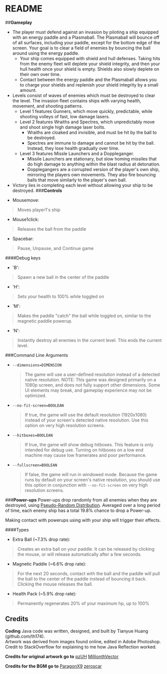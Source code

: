 README
=================================
##**Gameplay**
* The player must defend against an invasion by piloting a ship equipped with an energy paddle and a Plasmaball. The Plasmaball will bounce off of all surfaces, including your paddle, except for the bottom edge of the screen. Your goal is to clear a field of enemies by bouncing the ball around using the energy paddle.
	* Your ship comes equipped with shield and hull defenses. Taking hits from the enemy fleet will deplete your shield integrity, and then your hull health once your shield is empty. Shields also slowly deplete on their own over time.
	* Contact between the energy paddle and the Plasmaball allows you to charge your shields and replenish your shield integrity by a small amount.
* Levels consist of waves of enemies which must be destroyed to clear the level. The invasion fleet contains ships with varying health, movement, and shooting patterns.
	* Level 1 features Gunners, which move quickly, predictable, while shooting volleys of fast, low damage lasers.
	* Level 2 features Wraiths and Spectres, which unpredictably move and shoot single high damage laser bolts.
		* Wraiths are cloaked and invisible, and must be hit by the ball to be destroyed.
		* Spectres are immune to damage and cannot be hit by the ball. Instead, they lose health gradually over time.
	* Level 3 features Missle Launchers and a Doppleganger.
		* Missile Launchers are stationary, but slow homing missiles that do high damage to anything within the blast radius at detonation.
		* Dopplegangers are a corrupted version of the player's own ship, mirroring the players own movements. They also fire bouncing balls that move similarly to the player's own ball.
* Victory lies in completing each level without allowing your ship to be destroyed.
###**Controls**
- Mousemove:
> Moves player1's ship

- Mouse1click:
> Releases the ball from the paddle

- Spacebar:
> Pause, Unpause, and Continue game

####Debug keys
- 'B':
> Spawn a new ball in the center of the paddle 

- 'H':
> Sets your health to 100% while toggled on

- 'M': 
> Makes the paddle "catch" the ball while toggled on, similar to the magnetic paddle powerup.

- 'N': 
>Instantly destroy all enemies in the current level. This ends the current level.

###Command Line Arguments
- `--dimensions=DIMENSION`
   > The game will use a user-defined resolution instead of a detected native resolution. NOTE: This game was designed primarily on a 1080p screen, and does not fully support other dimensions. Some UI elements may break, and gameplay experience may not be optimized.
- `--no-fit-screen=BOOLEAN`
   > If true, the game will use the default resolution (1920x1080) instead of your screen's detected native resolution. Use this option on very high resolution screens.
- `--hitboxes=BOOLEAN`
   > If true, the game will show debug hitboxes. This feature is only intended for debug use. Turning on hitboxes on a low end machine may cause low framerates and poor performance.
- `--fullscreen=BOOLEAN`
   > If false, the game will run in windowed mode. Because the game runs by default on your screen's native resolution, you should use this option in conjunction with `--no-fit-screen` on very high resolution screens.

###**Power-ups**
Power-ups drop randomly from all enemies when they are destroyed, using [Pseudo-Random Distribution](http://wiki.teamliquid.net/dota2/Pseudo_Random_Distribution). 
Averaged over a long period of time, each enemy ship has a total 19.8% chance to drop a Power-up.

Making contact with powerups using with your ship will trigger their effects. 

####Types
- Extra Ball (~7.3% drop rate):
> Creates an extra ball on your paddle. It can be released by clicking the mouse, or will release automatically after a few seconds. 

- Magnetic Paddle (~6.6% drop rate): 
> For the next 20 seconds, contact with the ball and the paddle will pull the ball to the center of the paddle instead of bouncing it back. Clicking the mouse releases the ball.
 
- Health Pack (~5.9% drop rate): 
> Permanently regenerates 20% of your maximum hp, up to 100%



Credits
-----------------------------------------
**Coding**
Java code was written, designed, and built by Tianyue Huang (github.com/th174).  
Artwork was derived from images found online, edited in Adobe Photoshop.
Credit to StackOverflow for explaining to me how Java Reflection worked.

**Credits for original artwork go to**
[pzUH](http://www.gameart2d.com)
[MillionthVector](http://millionthvector.blogspot.com/)

**Credits for the BGM go to**
[ParagonX9](paragonx9.newgrounds.com)
[zeroscar](zeroscar.bandcamp.com)
